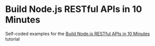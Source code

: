 # Build Node.js RESTful APIs in 10 Minutes

Self-coded examples for the [Build Node.js RESTful APIs in 10 Minutes](https://www.codementor.io/olatundegaruba/nodejs-restful-apis-in-10-minutes-q0sgsfhbd/) tutorial